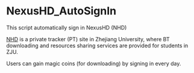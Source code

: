 # NexusHD_AutoSignIn

This script automatically sign in NexusHD (NHD)

[NHD](http://www.nexushd.org) is a private tracker (PT) site in Zhejiang University, where BT downloading and resources sharing services are provided for students in ZJU.

Users can gain magic coins (for downloading) by signing in every day.